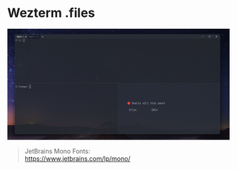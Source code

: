 # Wezterm .files

![Projeto em desenvolvimento](image.png)

> JetBrains Mono Fonts:<br>
https://www.jetbrains.com/lp/mono/

